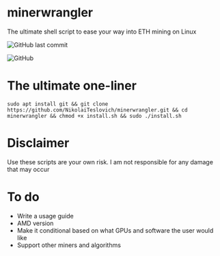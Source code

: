 # minerwrangler
The ultimate shell script to ease your way into ETH mining on Linux

![GitHub last commit](https://img.shields.io/github/last-commit/NikolaiTeslovich/minerwrangler)

![GitHub](https://img.shields.io/github/license/NikolaiTeslovich/minerwrangler)

# The ultimate one-liner
```
sudo apt install git && git clone https://github.com/NikolaiTeslovich/minerwrangler.git && cd minerwrangler && chmod +x install.sh && sudo ./install.sh
```

# Disclaimer
Use these scripts are your own risk. I am not responsible for any damage that may occur

# To do
* Write a usage guide
* AMD version
* Make it conditional based on what GPUs and software the user would like
* Support other miners and algorithms
